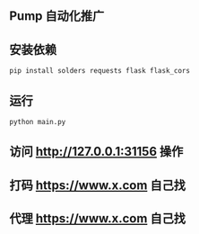 ## Pump 自动化推广

## 安装依赖
`pip install solders requests flask flask_cors`

## 运行
`python main.py`

## 访问 http://127.0.0.1:31156 操作

## 打码 https://www.x.com 自己找
## 代理 https://www.x.com 自己找